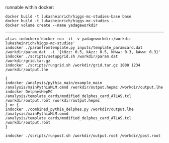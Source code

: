 runnable within docker: 

    docker build -t lukasheinrich/higgs-mc-studies-base base 
    docker build -t lukasheinrich/higgs-mc-studies .
    docker volume create --name yadageworkdir
---
    
    
    alias indocker='docker run -it -v yadageworkdir:/workdir lukasheinrich/higgs-mc-studies'
    indocker ./paramfromtemplate.py inputs/template_paramcard.dat /workdir/param.dat  -i '{kHzz: 0.5, kAzz: 0.5, kHww: 0.3, kAww: 0.3}'
    indocker ./scripts/setupgrid.sh /workdir/param.dat /workdir/grid.tar.gz
    indocker ./scripts/rungrid.sh /workdir/grid.tar.gz 1000 1234 /workdir/output.lhe

    {
    indocker /analysis/pythia_main/example_main /analysis/mainPythiaMLM.cmnd /workdir/output.hepmc /workdir/output.lhe
    indocker DelphesHepMC /analysis/template_cards/modified_delphes_card_ATLAS.tcl /workdir/output.root /workdir/output.hepmc
    } or {
    indocker ./combined_pythia_delphes.py /workdir/output.lhe /analysis/mainPythiaMLM.cmnd /analysis/template_cards/modified_delphes_card_ATLAS.tcl  /workdir/output.root
    }

    indocker ./scripts/runpost.sh /workdir/output.root /workdir/post.root

